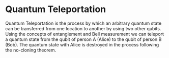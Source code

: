 # Quantum Teleportation

Quantum Teleportation is the process by which an arbitrary quantum state can be transferred from one location to another by using two other qubits. Using the concepts of entanglement and Bell measurement we can teleport a quantum state from the qubit of person A (Alice) to the qubit of person B (Bob). The quantum state with Alice is destroyed in the process following the no-cloning theorem.


